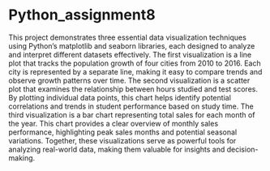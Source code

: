 # Python_assignment8
This project demonstrates three essential data visualization techniques using Python’s matplotlib and seaborn libraries, each designed to analyze and interpret different datasets effectively. The first visualization is a line plot that tracks the population growth of four cities from 2010 to 2016. Each city is represented by a separate line, making it easy to compare trends and observe growth patterns over time. The second visualization is a scatter plot that examines the relationship between hours studied and test scores. By plotting individual data points, this chart helps identify potential correlations and trends in student performance based on study time. The third visualization is a bar chart representing total sales for each month of the year. This chart provides a clear overview of monthly sales performance, highlighting peak sales months and potential seasonal variations. Together, these visualizations serve as powerful tools for analyzing real-world data, making them valuable for insights and decision-making.
